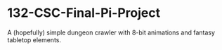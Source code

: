 # 132-CSC-Final-Pi-Project
A (hopefully) simple dungeon crawler with 8-bit animations and fantasy tabletop elements.
